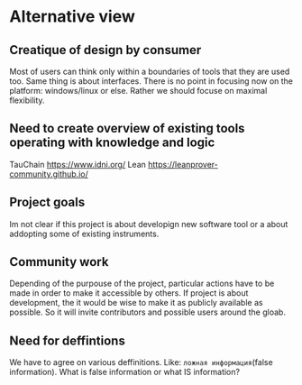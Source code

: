 # Alternative view

## Creatique of design by consumer

Most of users can think only within a boundaries of tools that they are used too.
Same thing is about interfaces.
There is no point in focusing now on the platform: windows/linux or else.
Rather we should focuse on maximal flexibility.

## Need to create overview of existing tools operating with knowledge and logic

TauChain https://www.idni.org/
Lean https://leanprover-community.github.io/


## Project goals

Im not clear if this project is about developign new software tool or a about addopting some of existing instruments.

## Community work

Depending of the purpouse of the project, particular actions have to be made in order to make it accessible by others.
If project is about development, the it would be wise to make it as publicly available as possible.
So it will invite contributors and possible users around the gloab.

## Need for deffintions

We have to agree on various deffinitions. Like: `ложная информация`(false information).
What is false information or what IS information?
